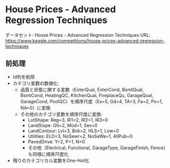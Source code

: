 # House Prices - Advanced Regression Techniques

データセット: House Prices - Advanced Regression Techniques
URL: https://www.kaggle.com/competitions/house-prices-advanced-regression-techniques

## 前処理

- Id列を削除
- カテゴリ変数の数値化:
  - 品質と状態に関する変数（ExterQual, ExterCond, BsmtQual, BsmtCond, HeatingQC, KitchenQual, FireplaceQu, GarageQual, GarageCond, PoolQC）を順序尺度（Ex=5, Gd=4, TA=3, Fa=2, Po=1, NA=0）に変換
  - その他のカテゴリ変数を順序尺度に変換:
    - LotShape: Reg=3, IR1=2, IR2=1, IR3=0
    - LandSlope: Gtl=2, Mod=1, Sev=0
    - LandContour: Lvl=3, Bnk=2, HLS=1, Low=0
    - Utilities: ELO=3, NoSewr=2, NoSeWa=1, AllPub=0
    - PavedDrive: Y=2, P=1, N=0
    - その他（Electrical, Functional, GarageType, GarageFinish, Fence）も同様に順序尺度化
- 残りのカテゴリカル変数をOne-Hot化
